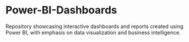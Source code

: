 # Power-BI-Dashboards
Repository showcasing interactive dashboards and reports created using Power BI, with emphasis on data visualization and business intelligence.

